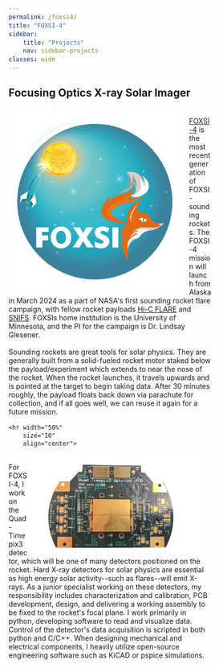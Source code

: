 ```yaml
---
permalink: /foxsi4/
title: "FOXSI-4"
sidebar:
    title: "Projects"
    nav: sidebar-projects
classes: wide
---
```



<html>
<head>
<meta name="viewport" content="width=device-width, initial-scale=1">
<style>
* {
  box-sizing: border-box;
}

</style>
</head>
<body>

<h2>Focusing Optics X-ray Solar Imager</h2>

<style> 
  img {  
    width: 350px; 
    float: left; 
    margin-right: 10px; 
  } 
</style> 
 
<img src="/assets/images/foxsi_logo.png" alt = "logo" /> 
<div> 
 

  <br>
  <a href="https://foxsi.umn.edu/launches/foxsi-4"> FOXSI-4</a>  is the most recent generation of FOXSI-sounding rockets. The FOXSI-4 mission will launch from Alaska in March 2024 as a part of NASA's first sounding rocket flare campaign, with fellow rocket payloads <a href="https://hic.msfc.nasa.gov/">Hi-C FLARE</a>  and <a href="https://ui.adsabs.harvard.edu/abs/2020AGUFMSH056..03C/abstract">SNIFS</a>. FOXSIs home institution is the University of Minnesota, and the PI for the campaign is Dr. Lindsay Glesener. 
<br>
<br>
 Sounding rockets are great tools for solar physics. They are generally built from a solid-fueled rocket motor staked below the payload/experiment which extends to near the nose of the rocket. When the rocket launches, it travels upwards and is pointed at the target to begin taking data. After 30 minutes roughly, the payload floats back down via parachute for collection, and if all goes well,  we can reuse it again for a future mission.

</div> 

    <hr width="50%"
        size="10"
        align="center">

<img src="/assets/images/foxsi_detector.png" alt=" logo " style="float: right; margin-right: 15px;">
<div> 
 
 
  <br>For FOXSI-4, I work on the Quad-Timepix3 detector, which will be one of many detectors positioned on the rocket. Hard X-ray detectors for solar physics are essential as high energy solar activity--such as flares--will emit X-rays. As a junior specialist working on these detectors, my responsibility includes characterization and calibration, PCB development, design, and delivering a working assembly to be fixed to the rocket's focal plane. I work primarily in python, developing software to read and visualize data. Control of the detector's data acquisition is scripted in both python and C/C++. When designing mechanical and electrical components, I heavily utilize open-source engineering software such as KiCAD or pspice simulations. 
 </div> 
 
</body>
</html>





